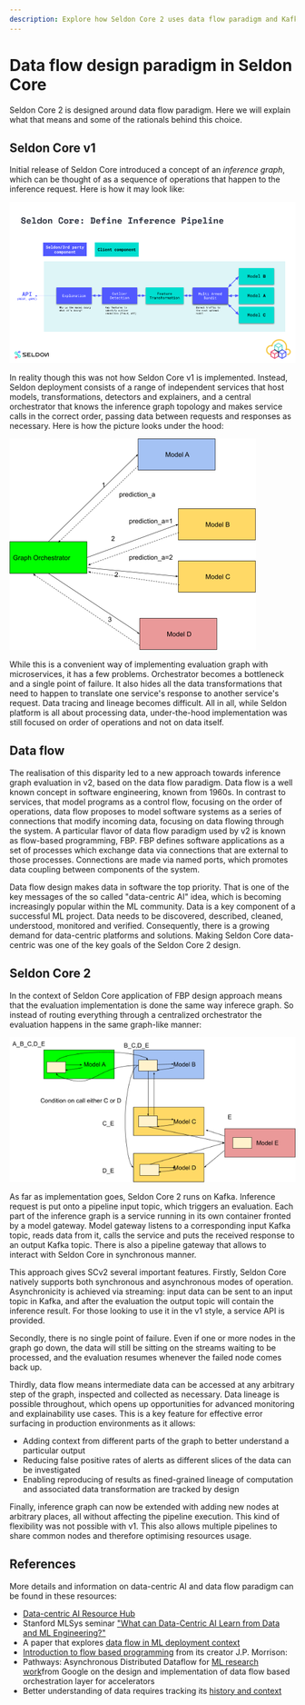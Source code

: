 ```yaml
---
description: Explore how Seldon Core 2 uses data flow paradigm and Kafka-based streaming to improve ML model deployment with better scalability, fault tolerance, and data observability.
---
```


# Data flow design paradigm in Seldon Core

Seldon Core 2 is designed around data flow paradigm. Here we will explain what that means and some of the rationals behind this choice.

## Seldon Core v1

Initial release of Seldon Core introduced a concept of an _inference graph_, which can be thought of as a sequence of operations that happen to the inference request. Here is how it may look like:

![inference_graph](../images/inference_graph.png)

In reality though this was not how Seldon Core v1 is implemented. Instead, Seldon deployment consists of a range of independent services that host models, transformations, detectors and explainers, and a central orchestrator that knows the inference graph topology and makes service calls in the correct order, passing data between requests and responses as necessary. Here is how the picture looks under the hood:

![orchestrator](../images/orchestrator-inference-graph.png)

While this is a convenient way of implementing evaluation graph with microservices, it has a few problems. Orchestrator becomes a bottleneck and a single point of failure. It also hides all the data transformations that need to happen to translate one service's response to another service's request. Data tracing and lineage becomes difficult. All in all, while Seldon platform is all about processing data, under-the-hood implementation was still focused on order of operations and not on data itself.

## Data flow

The realisation of this disparity led to a new approach towards inference graph evaluation in v2, based on the data flow paradigm. Data flow is a well known concept in software engineering, known from 1960s. In contrast to services, that model programs as a control flow, focusing on the order of operations, data flow proposes to model software systems as a series of connections that modify incoming data, focusing on data flowing through the system. A particular flavor of data flow paradigm used by v2 is known as flow-based programming, FBP. FBP defines software applications as a set of processes which exchange data via connections that are external to those processes. Connections are made via named ports, which promotes data coupling between components of the system.

Data flow design makes data in software the top priority. That is one of the key messages of the so called "data-centric AI" idea, which is becoming increasingly popular within the ML community. Data is a key component of a successful ML project. Data needs to be discovered, described, cleaned, understood, monitored and verified. Consequently, there is a growing demand for data-centric platforms and solutions. Making Seldon Core data-centric was one of the key goals of the Seldon Core 2 design.

## Seldon Core 2

In the context of Seldon Core application of FBP design approach means that the evaluation implementation is done the same way inferece graph. So instead of routing everything through a centralized orchestrator the evaluation happens in the same graph-like manner:

![dataflow](../images/dataflow-inference-graph.png)

As far as implementation goes, Seldon Core 2 runs on Kafka. Inference request is put onto a pipeline input topic, which triggers an evaluation. Each part of the inference graph is a service running in its own container fronted by a model gateway. Model gateway listens to a corresponding input Kafka topic, reads data from it, calls the service and puts the received response to an output Kafka topic. There is also a pipeline gateway that allows to interact with Seldon Core in synchronous manner.

This approach gives SCv2 several important features. Firstly, Seldon Core natively supports both synchronous and asynchronous modes of operation. Asynchronicity is achieved via streaming: input data can be sent to an input topic in Kafka, and after the evaluation the output topic will contain the inference result. For those looking to use it in the v1 style, a service API is provided.

Secondly, there is no single point of failure. Even if one or more nodes in the graph go down, the data will still be sitting on the streams waiting to be processed, and the evaluation resumes whenever the failed node comes back up.

Thirdly, data flow means intermediate data can be accessed at any arbitrary step of the graph, inspected and collected as necessary. Data lineage is possible throughout, which opens up opportunities for advanced monitoring and explainability use cases. This is a key feature for effective error surfacing in production environments as it allows:
* Adding context from different parts of the graph to better understand a particular output
* Reducing false positive rates of alerts as different slices of the data can be investigated
* Enabling reproducing of results as fined-grained lineage of computation and associated data transformation are tracked by design

Finally, inference graph can now be extended with adding new nodes at arbitrary places, all without affecting the pipeline execution. This kind of flexibility was not possible with v1. This also allows multiple pipelines to share common nodes and therefore optimising resources usage.

## References

More details and information on data-centric AI and data flow paradigm can be found in these resources:
* [Data-centric AI Resource Hub](https://datacentricai.org/)
* Stanford MLSys seminar ["What can Data-Centric AI Learn from Data and ML Engineering?"](https://www.youtube.com/watch?v=cqDgxP8DcJA)
* A paper that explores [data flow in ML deployment context](https://arxiv.org/abs/2204.12781)
* [Introduction to flow based programming](https://jpaulm.github.io/fbp/index.html) from its creator J.P. Morrison: 
* Pathways: Asynchronous Distributed Dataflow for [ML research work](https://arxiv.org/abs/2203.12533)from Google on the design and implementation of data flow based orchestration layer for accelerators
* Better understanding of data requires tracking its [history and context](https://queue.acm.org/detail.cfm?id=2602651)
